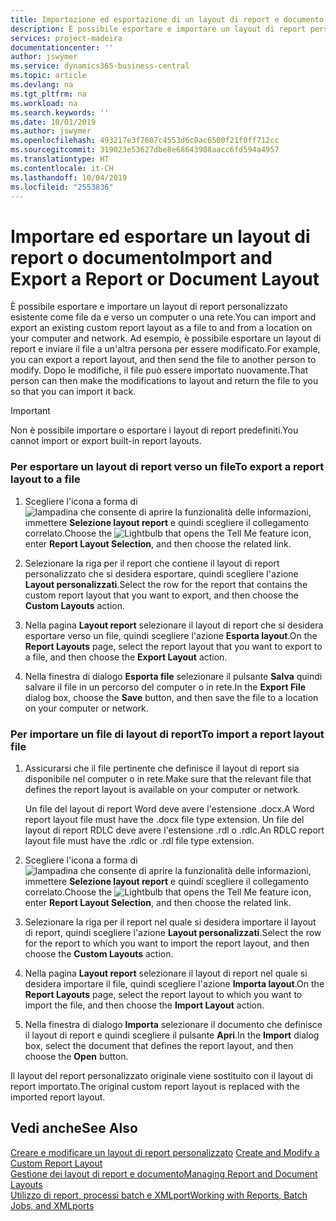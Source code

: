 ```yaml
---
title: Importazione ed esportazione di un layout di report e documento | Microsoft Docs
description: È possibile esportare e importare un layout di report personalizzato esistente come file da e verso un computer o una rete.
services: project-madeira
documentationcenter: ''
author: jswymer
ms.service: dynamics365-business-central
ms.topic: article
ms.devlang: na
ms.tgt_pltfrm: na
ms.workload: na
ms.search.keywords: ''
ms.date: 10/01/2019
ms.author: jswymer
ms.openlocfilehash: 493217e3f7607c4553d6c0ac6500f21f0ff712cc
ms.sourcegitcommit: 319023e53627dbe8e68643908aacc6fd594a4957
ms.translationtype: HT
ms.contentlocale: it-CH
ms.lasthandoff: 10/04/2019
ms.locfileid: "2553836"
---
```

# <a name="import-and-export-a-report-or-document-layout"></a><span data-ttu-id="2349c-103">Importare ed esportare un layout di report o documento</span><span class="sxs-lookup"><span data-stu-id="2349c-103">Import and Export a Report or Document Layout</span></span>
<span data-ttu-id="2349c-104">È possibile esportare e importare un layout di report personalizzato esistente come file da e verso un computer o una rete.</span><span class="sxs-lookup"><span data-stu-id="2349c-104">You can import and export an existing custom report layout as a file to and from a location on your computer and network.</span></span> <span data-ttu-id="2349c-105">Ad esempio, è possibile esportare un layout di report e inviare il file a un'altra persona per essere modificato.</span><span class="sxs-lookup"><span data-stu-id="2349c-105">For example, you can export a report layout, and then send the file to another person to modify.</span></span> <span data-ttu-id="2349c-106">Dopo le modifiche, il file può essere importato nuovamente.</span><span class="sxs-lookup"><span data-stu-id="2349c-106">That person can then make the modifications to layout and return the file to you so that you can import it back.</span></span>  

> [!IMPORTANT]  
>  <span data-ttu-id="2349c-107">Non è possibile importare o esportare i layout di report predefiniti.</span><span class="sxs-lookup"><span data-stu-id="2349c-107">You cannot import or export built-in report layouts.</span></span>  

### <a name="to-export-a-report-layout-to-a-file"></a><span data-ttu-id="2349c-108">Per esportare un layout di report verso un file</span><span class="sxs-lookup"><span data-stu-id="2349c-108">To export a report layout to a file</span></span>  

1.  <span data-ttu-id="2349c-109">Scegliere l'icona a forma di ![lampadina che consente di aprire la funzionalità delle informazioni](media/ui-search/search_small.png "Informazioni sull'operazione che si desidera eseguire"), immettere **Selezione layout report** e quindi scegliere il collegamento correlato.</span><span class="sxs-lookup"><span data-stu-id="2349c-109">Choose the ![Lightbulb that opens the Tell Me feature](media/ui-search/search_small.png "Tell me what you want to do") icon, enter **Report Layout Selection**, and then choose the related link.</span></span>  

2.  <span data-ttu-id="2349c-110">Selezionare la riga per il report che contiene il layout di report personalizzato che si desidera esportare, quindi scegliere l'azione **Layout personalizzati**.</span><span class="sxs-lookup"><span data-stu-id="2349c-110">Select the row for the report that contains the custom report layout that you want to export, and then choose the **Custom Layouts** action.</span></span>  

3.  <span data-ttu-id="2349c-111">Nella pagina **Layout report** selezionare il layout di report che si desidera esportare verso un file, quindi scegliere l'azione **Esporta layout**.</span><span class="sxs-lookup"><span data-stu-id="2349c-111">On the **Report Layouts** page, select the report layout that you want to export to a file, and then choose the **Export Layout** action.</span></span>  

4.  <span data-ttu-id="2349c-112">Nella finestra di dialogo **Esporta file** selezionare il pulsante **Salva** quindi salvare il file in un percorso del computer o in rete.</span><span class="sxs-lookup"><span data-stu-id="2349c-112">In the **Export File** dialog box, choose the **Save** button, and then save the file to a location on your computer or network.</span></span>  

### <a name="to-import-a-report-layout-file"></a><span data-ttu-id="2349c-113">Per importare un file di layout di report</span><span class="sxs-lookup"><span data-stu-id="2349c-113">To import a report layout file</span></span>  

1.  <span data-ttu-id="2349c-114">Assicurarsi che il file pertinente che definisce il layout di report sia disponibile nel computer o in rete.</span><span class="sxs-lookup"><span data-stu-id="2349c-114">Make sure that the relevant file that defines the report layout is available on your computer or network.</span></span>  

     <span data-ttu-id="2349c-115">Un file del layout di report Word deve avere l'estensione .docx.</span><span class="sxs-lookup"><span data-stu-id="2349c-115">A Word report layout file must have the .docx file type extension.</span></span> <span data-ttu-id="2349c-116">Un file del layout di report RDLC deve avere l'estensione .rdl o .rdlc.</span><span class="sxs-lookup"><span data-stu-id="2349c-116">An RDLC report layout file must have the .rdlc or .rdl file type extension.</span></span>  

2.  <span data-ttu-id="2349c-117">Scegliere l'icona a forma di ![lampadina che consente di aprire la funzionalità delle informazioni](media/ui-search/search_small.png "Informazioni sull'operazione che si desidera eseguire"), immettere **Selezione layout report** e quindi scegliere il collegamento correlato.</span><span class="sxs-lookup"><span data-stu-id="2349c-117">Choose the ![Lightbulb that opens the Tell Me feature](media/ui-search/search_small.png "Tell me what you want to do") icon, enter **Report Layout Selection**, and then choose the related link.</span></span>  

3.  <span data-ttu-id="2349c-118">Selezionare la riga per il report nel quale si desidera importare il layout di report, quindi scegliere l'azione **Layout personalizzati**.</span><span class="sxs-lookup"><span data-stu-id="2349c-118">Select the row for the report to which you want to import the report layout, and then choose the **Custom Layouts** action.</span></span>  

4.  <span data-ttu-id="2349c-119">Nella pagina **Layout report** selezionare il layout di report nel quale si desidera importare il file, quindi scegliere l'azione **Importa layout**.</span><span class="sxs-lookup"><span data-stu-id="2349c-119">On the **Report Layouts** page, select the report layout to which you want to import the file, and then choose the **Import Layout** action.</span></span>  

5.  <span data-ttu-id="2349c-120">Nella finestra di dialogo **Importa** selezionare il documento che definisce il layout di report e quindi scegliere il pulsante **Apri**.</span><span class="sxs-lookup"><span data-stu-id="2349c-120">In the **Import** dialog box, select the document that defines the report layout, and then choose the **Open** button.</span></span>  

 <span data-ttu-id="2349c-121">Il layout del report personalizzato originale viene sostituito con il layout di report importato.</span><span class="sxs-lookup"><span data-stu-id="2349c-121">The original custom report layout is replaced with the imported report layout.</span></span>  

## <a name="see-also"></a><span data-ttu-id="2349c-122">Vedi anche</span><span class="sxs-lookup"><span data-stu-id="2349c-122">See Also</span></span>  
 <span data-ttu-id="2349c-123">[Creare e modificare un layout di report personalizzato](ui-how-create-custom-report-layout.md) </span><span class="sxs-lookup"><span data-stu-id="2349c-123">[Create and Modify a Custom Report Layout](ui-how-create-custom-report-layout.md) </span></span>  
 [<span data-ttu-id="2349c-124">Gestione dei layout di report e documento</span><span class="sxs-lookup"><span data-stu-id="2349c-124">Managing Report and Document Layouts</span></span>](ui-manage-report-layouts.md)  
 [<span data-ttu-id="2349c-125">Utilizzo di report, processi batch e XMLport</span><span class="sxs-lookup"><span data-stu-id="2349c-125">Working with Reports, Batch Jobs, and XMLports</span></span>](ui-work-report.md)    
